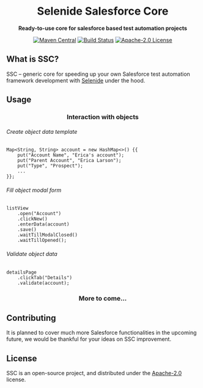 <h1 align="center">Selenide Salesforce Core</h1>

<div align="center">

**Ready-to-use core for salesforce based test automation projects**

[![Maven Central](https://img.shields.io/maven-central/v/io.github.dzmitryrak/ssc.svg)](https://central.sonatype.dev/artifact/io.github.dzmitryrak/ssc/0.1.0/overview)
[![Build Status](https://github.com/dzmitryrak/SSC/actions/workflows/bvt.yml/badge.svg)](https://github.com/dzmitryrak/SSC/actions/workflows/bvt.yml)
[![Apache-2.0 License](https://img.shields.io/badge/License-Apache--2.0-informational.svg)](https://choosealicense.com/licenses/apache-2.0/)

</div>

## What is SSC?

SSC – generic core for speeding up your own Salesforce test automation framework development with [Selenide](https://selenide.org/) under the hood.

## Usage

<div align="center">

### Interaction with objects 

</div>

  ###### Create object data template

    Map<String, String> account = new HashMap<>() {{
        put("Account Name", "Erica's account");
        put("Parent Account", "Erica Larson");
        put("Type", "Prospect");
        ...
    }};

  ###### Fill object modal form

    listView
        .open("Account")
        .clickNew()
        .enterData(account)
        .save()
        .waitTillModalClosed()
        .waitTillOpened();

  ###### Validate object data

    detailsPage
        .clickTab("Details")
        .validate(account);

<div align="center">

### More to come...

</div>

## Contributing

It is planned to cover much more Salesforce functionalities in the upcoming future, we would be thankful for your ideas on SSC improvement.

## License

SSC is an open-source project, and distributed under the [Apache-2.0](https://choosealicense.com/licenses/apache-2.0/) license.
